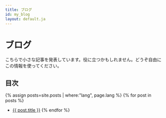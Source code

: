 ```yaml
---
title: ブログ
id: my_blog
layout: default.ja
---
```


ブログ
=====

こちらで小さな記事を発表しています。役に立つかもしれません。どうぞ自由にこの情報を使ってください。

目次
---

{% assign posts=site.posts | where:"lang", page.lang %}
{% for post in posts %}
 * [{{ post.title }}]({{post.url}})
{% endfor %}
